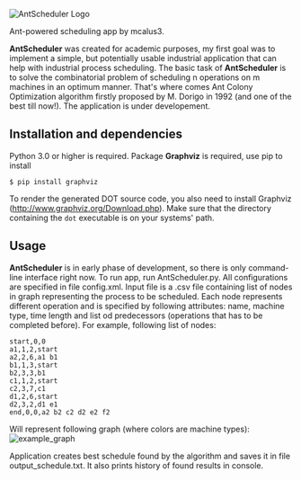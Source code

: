 ![AntScheduler Logo](https://github.com/mcalus3/AntScheduler/blob/master/graphics/AntScheduler_logo.png)

Ant-powered scheduling app by mcalus3.

**AntScheduler** was created for academic purposes, my first goal was to implement a simple, but potentially usable industrial application that can help with industrial process scheduling. The basic task of **AntScheduler** is to solve the combinatorial problem of scheduling n operations on m machines in an optimum manner. That's where comes Ant Colony Optimization algorithm firstly proposed by M. Dorigo in 1992 (and one of the best till now!). The application is under developement.

## Installation and dependencies

Python 3.0 or higher is required.
Package **Graphviz** is required, use pip to install
```erb
$ pip install graphviz
```
To render the generated DOT source code, you also need to install Graphviz (http://www.graphviz.org/Download.php).
Make sure that the directory containing the ``dot`` executable is on your systems' path.

## Usage

**AntScheduler** is in early phase of development, so there is only command-line interface right now.  To run app, run AntScheduler.py. All configurations are specified in file config.xml. Input file is a .csv file containing list of nodes in graph representing the process to be scheduled. Each node represents different operation and is specified by following attributes: name, machine type, time length and list od predecessors (operations that has to be completed before). For example, following list of nodes:
```erb
start,0,0
a1,1,2,start
a2,2,6,a1 b1
b1,1,3,start
b2,3,3,b1
c1,1,2,start
c2,3,7,c1
d1,2,6,start
d2,3,2,d1 e1
end,0,0,a2 b2 c2 d2 e2 f2
```
Will represent following graph (where colors are machine types):
![example_graph](https://github.com/mcalus3/AntScheduler/blob/master/graphics/example_graph.png)

Application creates best schedule found by the algorithm and saves it in file output_schedule.txt. It also prints history of found results in console.
